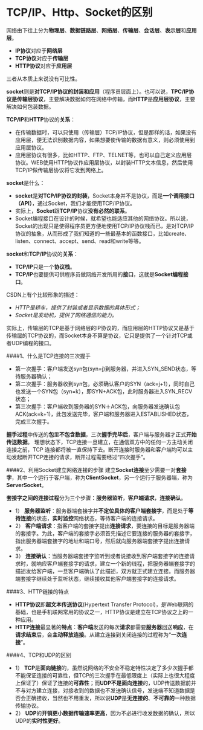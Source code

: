 TCP/IP、Http、Socket的区别
=====================

网络由下往上分为**物理层**、**数据链路层**、**网络层**、**传输层**、**会话层**、**表示层**和**应用层**。
- **IP协议**对应于**网络层**
- **TCP协议**对应于**传输层**
- **HTTP协议**对应于**应用层**

三者从本质上来说没有可比性。

**socket**则是**对TCP/IP协议的封装和应用**（程序员层面上）。也可以说，**TPC/IP协议是传输层协议**，主要解决数据如何在网络中传输，而**HTTP**是**应用层协议**，主要解决如何包装数据。

**TCP/IP**和**HTTP**协议的**关系**：
- 在传输数据时，可以只使用（传输层）TCP/IP协议，但是那样的话，如果没有应用层，便无法识别数据内容，如果想要使传输的数据有意义，则必须使用到应用层协议。
- 应用层协议有很多，比如HTTP、FTP、TELNET等，也可以自己定义应用层协议。WEB使用HTTP协议作应用层协议，以封装HTTP文本信息，然后使用TCP/IP做传输层协议将它发到网络上。

**socket**是什么：
- **socket**是**对TCP/IP协议的封装**，Socket本身并不是协议，而是**一个调用接口（API）**，通过Socket，我们才能使用TCP/IP协议。
- 实际上，**Socket**跟**TCP/IP**协议**没有必然的联系**。
- Socket编程接口在设计的时候，就希望也能适应其他的网络协议。所以说，Socket的出现只是使得程序员更方便地使用TCP/IP协议栈而已，是对TCP/IP协议的抽象，从而形成了我们知道的一些最基本的函数接口，比如create、listen、connect、accept、send、read和write等等。
    
**socket**和**TCP/IP**协议的**关系**：
- **TCP/IP**只是一个**协议栈**。
- **TCP/IP**也要提供可供程序员做网络开发所用的**接口**，这就是**Socket编程接口**。
  
CSDN上有个比较形象的描述：
- *HTTP是轿车，提供了封装或者显示数据的具体形式；*
- *Socket是发动机，提供了网络通信的能力。*
  
实际上，传输层的TCP是基于网络层的IP协议的，而应用层的HTTP协议又是基于传输层的TCP协议的，而Socket本身不算是协议，它只是提供了一个针对TCP或者UDP编程的接口。

####1、什么是TCP连接的三次握手
- 第一次握手：客户端发送syn包(syn=j)到服务器，并进入SYN_SEND状态，等待服务器确认；
- 第二次握手：服务器收到syn包，必须确认客户的SYN（ack=j+1），同时自己也发送一个SYN包（syn=k），即SYN+ACK包，此时服务器进入SYN_RECV状态；
- 第三次握手：客户端收到服务器的SYN＋ACK包，向服务器发送确认包ACK(ack=k+1)，此包发送完毕，客户端和服务器进入ESTABLISHED状态，完成三次握手。
  
**握手过程**中传送的**包**里**不包含数据**，三次**握手完毕后**，客户端与服务器才正式**开始传送数据**。
理想状态下，TCP连接一旦建立，在通信双方中的任何一方主动关闭连接之前，TCP 连接都将被一直保持下去。断开连接时服务器和客户端均可以主动发起断开TCP连接的请求，断开过程需要经过“四次握手”。

####2、利用Socket建立网络连接的步骤
建立**Socket连接**至少需要一对**套接字**，其中一个运行于客户端，称为**ClientSocket**，另一个运行于服务器端，称为**ServerSocket**。

**套接字之间的连接过程**分为三个步骤：**服务器监听**，**客户端请求**，**连接确认**。
- 1） **服务器监听**：服务器端套接字并**不定位具体的客户端套接字**，而是处于**等待连接**的状态，**实时监控**网络状态，等待客户端的连接请求。
- 2） **客户端请求**：指客户端的套接字提出**连接请求**，要连接的目标是服务器端的套接字。为此，客户端的套接字必须首先描述它要连接的服务器的套接字，指出服务器端套接字的地址和端口号，然后就向服务器端套接字提出连接请求。
- 3） **连接确认**：当服务器端套接字监听到或者说接收到客户端套接字的连接请求时，就响应客户端套接字的请求，建立一个新的线程，把服务器端套接字的描述发给客户端，一旦客户端确认了此描述，双方就正式建立连接。而服务器端套接字继续处于监听状态，继续接收其他客户端套接字的连接请求。

####3、HTTP链接的特点
- **HTTP协议**即**超文本传送协议**(Hypertext Transfer Protocol)，是Web联网的基础，也是手机联网常用的协议之一，HTTP协议是建立在TCP协议之上的一种应用。
- **HTTP连接**最显著的**特点**：**客户端**发送的每次**请求**都需要**服务器**回送**响应**，在**请求结束**后，会**主动释放连接**。从建立连接到关闭连接的过程称为“**一次连接**”。

####4、TCP和UDP的区别
- 1） **TCP**是**面向链接**的，虽然说网络的不安全不稳定特性决定了多少次握手都不能保证连接的可靠性，但TCP的三次握手在最低限度上（实际上也很大程度上保证了）保证了连接的**可靠性**；而**UDP不是面向连接**的，UDP传送数据前并不与对方建立连接，对接收到的数据也不发送确认信号，发送端不知道数据是否会正确接收，当然也不用重发，所以说**UDP**是**无连接的**、**不可靠的**一种数据传输协议。
- 2） **UDP**的**开销更小数据传输速率更高**，因为不必进行收发数据的确认，所以UDP的**实时性更好**。
